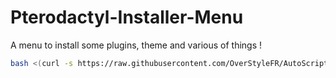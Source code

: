 # Pterodactyl-Installer-Menu
A menu to install some plugins, theme and various of things !

```bash
bash <(curl -s https://raw.githubusercontent.com/OverStyleFR/AutoScriptBash/main/pterodactylthemeinstaller.sh)
```
